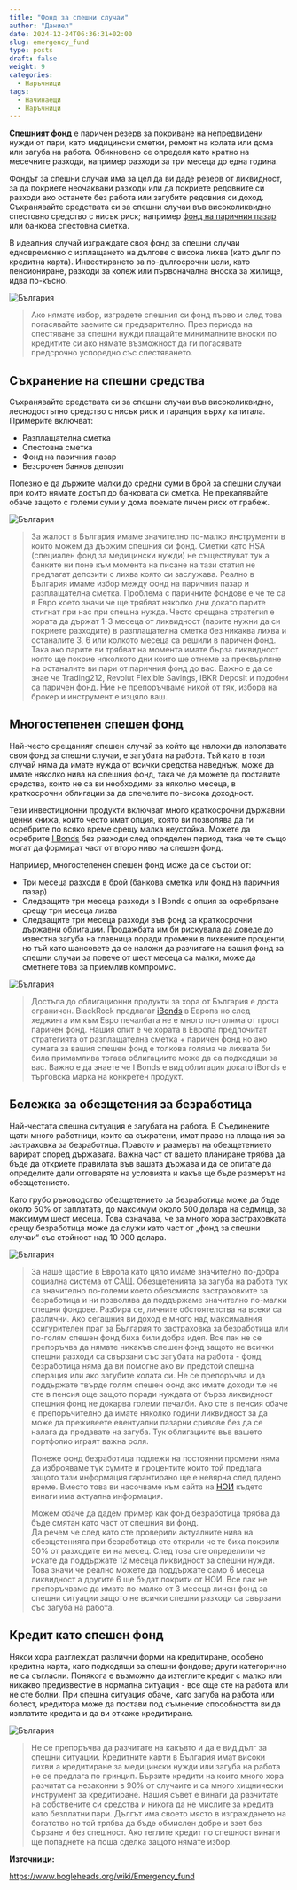 ```yaml
---
title: "Фонд за спешни случаи"
author: "Даниел"
date: 2024-12-24T06:36:31+02:00
slug: emergency_fund
type: posts
draft: false
weight: 9
categories:
  - Наръчници
tags:
  - Начинаещи
  - Наръчници
---
```


**Спешният фонд** е паричен резерв за покриване на непредвидени нужди от пари, като медицински сметки, ремонт на колата или дома или загуба на работа. Обикновено се определя като кратно на месечните разходи, например разходи за три месеца до една година.

Фондът за спешни случаи има за цел да ви даде резерв от ликвидност, за да покриете неочаквани разходи или да покриете редовните си разходи ако останете без работа или загубите редовния си доход. Съхранявайте средствата си за спешни случаи във високоликвидно спестовно средство с нисък риск; например [фонд на паричния пазар](/dict/money_market_fund) или банкова спестовна сметка.

В идеалния случай изграждате своя фонд за спешни случаи едновременно с изплащането на дългове с висока лихва (като дълг по кредитна карта). Инвестирането за по-дългосрочни цели, като пенсиониране, разходи за колеж или първоначална вноска за жилище, идва по-късно.

![България](/img/bgflag.png)

> Ако нямате избор, изградете спешния си фонд първо и след това погасявайте заемите си предварително. През периода на спестяване за спешни нужди плащайте минималните вноски по кредитите си ако нямате възможност да ги погасявате предсрочно успоредно със спестяването.

## Съхранение на спешни средства

Съхранявайте средствата си за спешни случаи във високоликвидно, леснодостъпно средство с нисък риск и гаранция върху капитала. Примерите включват:

-   Разплащателна сметка
-   Спестовна сметка
-   Фонд на паричния пазар
-   Безсрочен банков депозит

Полезно е да държите малки до средни суми в брой за спешни случаи при които нямате достъп до банковата си сметка. Не прекалявайте обаче защото с големи суми у дома поемате личен риск от грабеж.

![България](/img/bgflag.png)
> За жалост в България имаме значително по-малко инструменти в които можем да държим спешния си фонд. Сметки като HSA (специален фонд за медицински нужди) не съществуват тук а банките ни поне към момента на писане на тази статия не предлагат депозити с лихва която си заслужава. Реално в България имаме избор между фонд на паричния пазар и разплащателна сметка. Проблема с паричните фондове е че те са в Евро което значи че ще трябват няколко дни докато парите стигнат при нас при спешна нужда. Често срещана стратегия е хората да държат 1-3 месеца от ликвидност (парите нужни да си покриете разходите) в разплащателна сметка без никаква лихва и останалите 3, 6 или колкото месеца са решили в паричен фонд. Така ако парите ви трябват на момента имате бърза ликвидност която ще покрие няколкото дни които ще отнеме за прехвърляне на останалите ви пари от паричния фонд до вас. Важно е да се знае че Trading212, Revolut Flexible Savings, IBKR Deposit и подобни са паричен фонд. Ние не препоръчваме никой от тях, избора на брокер и инструмент е изцяло ваш.

## Многостепенен спешен фонд

Най-често срещаният спешен случай за който ще наложи да използвате своя фонд за спешни случаи, е загубата на работа. Тъй като в този случай няма да имате нужда от всички средства наведнъж, може да имате няколко нива на спешния фонд, така че да можете да поставите средства, които не са ви необходими за няколко месеца, в краткосрочни облигации за да спечелите по-висока доходност.

Тези инвестиционни продукти включват много краткосрочни държавни ценни книжа, които често имат опция, която ви позволява да ги осребрите по всяко време срещу малка неустойка. Можете да осребрите [I Bonds](https://www.bogleheads.org/wiki/I_savings_bonds) без разходи след определен период, така че те също могат да формират част от второ ниво на спешен фонд.

Например, многостепенен спешен фонд може да се състои от:

-   Три месеца разходи в брой (банкова сметка или фонд на паричния пазар)
-   Следващите три месеца разходи в I Bonds с опция за осребряване срещу три месеца лихва
-   Следващите три месеца разходи във фонд за краткосрочни държавни облигации. Продажбата им би рискувала да доведе до известна загуба на главница поради промени в лихвените проценти, но тъй като шансовете да се наложи да разчитате на вашия фонд за спешни случаи за повече от шест месеца са малки, може да сметнете това за приемлив компромис.

![България](/img/bgflag.png)

> Достъпа до облигационни продукти за хора от България е доста ограничен. BlackRock предлагат [iBonds](https://www.ishares.com/uk/individual/en/themes/fixed-income/discover-ibonds-etfs?switchLocale=y&siteEntryPassthrough=true#compare) в Европа но след хеджинга им към Евро печалбата не e много по-голяма от прост паричен фонд. Нашия опит е че хората в Европа предпочитат стратегията от разплащателна сметка + паричен фонд но ако сумата за вашия спешен фонд е толкова голяма че лихвата би била примамлива тогава облигациите може да са подходящи за вас. Важно е да знаете че I Bonds е вид облигация докато iBonds е търговска марка на конкретен продукт. 

## Бележка за обезщетения за безработица

Най-честата спешна ситуация е загубата на работа. В Съединените щати много работници, които са съкратени, имат право на плащания за застраховка за безработица. Правото и размерът на обезщетението варират според държавата. Важна част от вашето планиране трябва да бъде да откриете правилата във вашата държава и да се опитате да определите дали отговаряте на условията и какъв ще бъде размерът на обезщетението.

Като грубо ръководство обезщетението за безработица може да бъде около 50% от заплатата, до максимум около 500 долара на седмица, за максимум шест месеца. Това означава, че за много хора застраховката срещу безработица може да служи като част от „фонд за спешни случаи“ със стойност над 10 000 долара.

![България](/img/bgflag.png)
> За наше щастие в Европа като цяло имаме значително по-добра социална система от САЩ. Обезщетенията за загуба на работа тук са значително по-големи което обезсмисля застраховките за безработица и ни позволява да поддържаме значително по-малки спешни фондове. Разбира се, личните обстоятелства на всеки са различни. Ако сегашния ви доход е много над максималния осигурителен праг за България то застраховка за безработица или по-голям спешен фонд биха били добра идея. Все пак не се препоръчва да нямате никакъв спешен фонд защото не всички спешни разходи са свързани със загубата на работа - фонд безработица няма да ви помогне ако ви предстой спешна операция или ако загубите колата си. Не се препоръчва и да поддържате твърде голям спешен фонд ако имате доходи т.е не сте в пенсия още защото поради нуждата от бърза ликвидност спешния фонд не докарва големи печалби. Ако сте в пенсия обаче е препоръчително да имате няколко години ликвидност за да може да преживеете евентуални пазарни сривове без да се налага да продавате на загуба. Тук облигациите във вашето портфолио играят важна роля.  
>
> Понеже фонд безработица подлежи на постоянни промени няма да изброяваме тук сумите и процентите които той предлага защото тази информация гарантирано ще е невярна след дадено време. Вместо това ви насочваме към сайта на [НОИ](https://nssi.bg/fizicheski-lica/po-bg-zakonodatelstvo/pri-bezrabotitsa/parichni-obezshteteniya-za-bezrabotista-po-kso/) където винаги има актуална информация.  
> 
> Можем обаче да дадем пример как фонд безработица трябва да бъде смятан като част от спешния ви фонд.  
Да речем че след като сте проверили актуалните нива на обезщетенията при безработица сте открили че те биха покрили 50% от разходите ви на месец. След това сте определили че искате да поддържате 12 месеца ликвидност за спешни нужди. Това значи че реално можете да поддържате само 6 месеца ликвидност а другите 6 ще бъдат покрити от НОИ. Все пак не препоръчваме да имате по-малко от 3 месеца личен фонд за спешни ситуации защото не всички спешни разходи са свързани със загуба на работа.

## Кредит като спешен фонд

Някои хора разглеждат различни форми на кредитиране, особено кредитна карта, като подходящи за спешни фондове; други категорично не са съгласни. Понякога е възможно да изтеглите кредит с малко или никакво предизвестие в нормална ситуация - все още сте на работа или не сте болни. При спешна ситуация обаче, като загуба на работа или болест, кредитора може да постави под съмнение способността ви да изплатите кредита и да ви откаже кредитиране.

![България](/img/bgflag.png)
> Не се препоръчва да разчитате на какъвто и да е вид дълг за спешни ситуации. Кредитните карти в България имат високи лихви а кредитиране за медицински нужди или загуба на работа не се предлага по принцип. Бързите кредити на които много хора разчитат са незаконни в 90% от случаите и са много хищнически инструмент за кредитиране. Нашия съвет е винаги да разчитате на собствените си средства и никога да не мислите за кредита като безплатни пари. Дългът има своето място в изграждането на богатство но той трябва да бъде обмислен добре и взет без бързане и без спешност. Ако теглите кредит по спешност винаги ще попаднете на лоша сделка защото нямате избор.


**Източници:**

https://www.bogleheads.org/wiki/Emergency_fund
